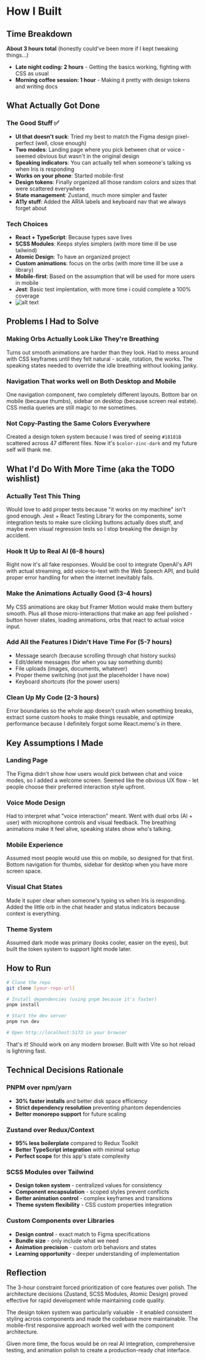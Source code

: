# How I Built

## Time Breakdown

**About 3 hours total** (honestly could've been more if I kept tweaking things...)

- **Late night coding: 2 hours** - Getting the basics working, fighting with CSS as usual
- **Morning coffee session: 1 hour** - Making it pretty with design tokens and writing docs

## What Actually Got Done

### The Good Stuff ✅

- **UI that doesn't suck**: Tried my best to match the Figma design pixel-perfect (well, close enough)
- **Two modes**: Landing page where you pick between chat or voice - seemed obvious but wasn't in the original design
- **Speaking indicators**: You can actually tell when someone's talking vs when Iris is responding
- **Works on your phone**: Started mobile-first
- **Design tokens**: Finally organized all those random colors and sizes that were scattered everywhere
- **State management**: Zustand, much more simpler and faster
- **A11y stuff**: Added the ARIA labels and keyboard nav that we always forget about

### Tech Choices

- **React + TypeScript**: Because types save lives
- **SCSS Modules**: Keeps styles simplers (with more time ill be use tailwind)
- **Atomic Design**: To have an organized project
- **Custom animations**: focus on the orbs (with more time ill be use a library)
- **Mobile-first**: Based on the assumption that will be used for more users in mobile
- **Jest**: Basic test implentation, with more time i could complete a 100% coverage
- ![alt text](image-1.png)

## Problems I Had to Solve

### Making Orbs Actually Look Like They're Breathing

Turns out smooth animations are harder than they look. Had to mess around with CSS keyframes until they felt natural - scale, rotation, the works. The speaking states needed to override the idle breathing without looking janky.

### Navigation That works well on Both Desktop and Mobile

One navigation component, two completely different layouts. Bottom bar on mobile (because thumbs), sidebar on desktop (because screen real estate). CSS media queries are still magic to me sometimes.

### Not Copy-Pasting the Same Colors Everywhere

Created a design token system because I was tired of seeing `#18181B` scattered across 47 different files. Now it's `$color-zinc-dark` and my future self will thank me.

## What I'd Do With More Time (aka the TODO wishlist)

### Actually Test This Thing

Would love to add proper tests because "it works on my machine" isn't good enough. Jest + React Testing Library for the components, some integration tests to make sure clicking buttons actually does stuff, and maybe even visual regression tests so I stop breaking the design by accident.

### Hook It Up to Real AI (6-8 hours)

Right now it's all fake responses. Would be cool to integrate OpenAI's API with actual streaming, add voice-to-text with the Web Speech API, and build proper error handling for when the internet inevitably fails.

### Make the Animations Actually Good (3-4 hours)

My CSS animations are okay but Framer Motion would make them buttery smooth. Plus all those micro-interactions that make an app feel polished - button hover states, loading animations, orbs that react to actual voice input.

### Add All the Features I Didn't Have Time For (5-7 hours)

- Message search (because scrolling through chat history sucks)
- Edit/delete messages (for when you say something dumb)
- File uploads (images, documents, whatever)
- Proper theme switching (not just the placeholder I have now)
- Keyboard shortcuts (for the power users)

### Clean Up My Code (2-3 hours)

Error boundaries so the whole app doesn't crash when something breaks, extract some custom hooks to make things reusable, and optimize performance because I definitely forgot some React.memo's in there.

## Key Assumptions I Made

### Landing Page

The Figma didn't show how users would pick between chat and voice modes, so I added a welcome screen. Seemed like the obvious UX flow - let people choose their preferred interaction style upfront.

### Voice Mode Design

Had to interpret what "voice interaction" meant. Went with dual orbs (AI + user) with microphone controls and visual feedback. The breathing animations make it feel alive, speaking states show who's talking.

### Mobile Experience

Assumed most people would use this on mobile, so designed for that first. Bottom navigation for thumbs, sidebar for desktop when you have more screen space.

### Visual Chat States

Made it super clear when someone's typing vs when Iris is responding. Added the little orb in the chat header and status indicators because context is everything.

### Theme System

Assumed dark mode was primary (looks cooler, easier on the eyes), but built the token system to support light mode later.

## How to Run

```bash
# Clone the repo
git clone [your-repo-url]

# Install dependencies (using pnpm because it's faster)
pnpm install

# Start the dev server
pnpm run dev

# Open http://localhost:5173 in your browser
```

That's it! Should work on any modern browser. Built with Vite so hot reload is lightning fast.

## Technical Decisions Rationale

### PNPM over npm/yarn

- **30% faster installs** and better disk space efficiency
- **Strict dependency resolution** preventing phantom dependencies
- **Better monorepo support** for future scaling

### Zustand over Redux/Context

- **95% less boilerplate** compared to Redux Toolkit
- **Better TypeScript integration** with minimal setup
- **Perfect scope** for this app's state complexity

### SCSS Modules over Tailwind

- **Design token system** - centralized values for consistency
- **Component encapsulation** - scoped styles prevent conflicts
- **Better animation control** - complex keyframes and transitions
- **Theme system flexibility** - CSS custom properties integration

### Custom Components over Libraries

- **Design control** - exact match to Figma specifications
- **Bundle size** - only include what we need
- **Animation precision** - custom orb behaviors and states
- **Learning opportunity** - deeper understanding of implementation

## Reflection

The 3-hour constraint forced prioritization of core features over polish. The architecture decisions (Zustand, SCSS Modules, Atomic Design) proved effective for rapid development while maintaining code quality.

The design token system was particularly valuable - it enabled consistent styling across components and made the codebase more maintainable. The mobile-first responsive approach worked well with the component architecture.

Given more time, the focus would be on real AI integration, comprehensive testing, and animation polish to create a production-ready chat interface.
